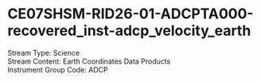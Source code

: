 # CE07SHSM-RID26-01-ADCPTA000-recovered_inst-adcp_velocity_earth

Stream Type: Science<br>
Stream Content: Earth Coordinates Data Products<br>
Instrument Group Code: ADCP<br>
